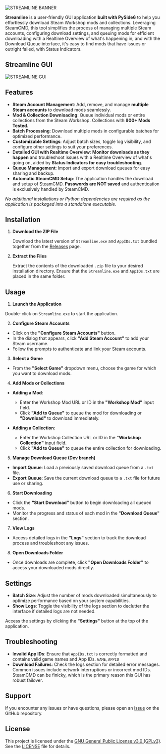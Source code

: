 ![STREAMLINE BANNER](https://github.com/user-attachments/assets/37c2c9d6-a393-4ed2-be74-bfce03b4bef9)

**Streamline** is a user-friendly GUI application **built with PySide6** to help you effortlessly download Steam Workshop mods and collections. Leveraging SteamCMD, this tool simplifies the process of managing multiple Steam accounts, configuring download settings, and queuing mods for efficient downloading with a Realtime Overview of what's happening in, and with the Download Queue interface, it's easy to find mods that have issues or outright failed, with Status Indicators.

## Streamline GUI
![STREAMLINE GUI](https://github.com/user-attachments/assets/43497df5-0e06-49fb-a6a5-a577962e6330)

## Features

- **Steam Account Management**: Add, remove, and manage **multiple Steam accounts** to download mods seamlessly.
- **Mod & Collection Downloading**: Queue individual mods or entire collections from the Steam Workshop. Collections with **900+ Mods Tested.**
- **Batch Processing**: Download multiple mods in configurable batches for optimized performance.
- **Customizable Settings**: Adjust batch sizes, toggle log visibility, and configure other settings to suit your preferences.
- **Detailed GUI with Realtime Overview**: **Monitor downloads as they happen** and troubleshoot issues with a Realtime Overview of what's going on, aided by **Status Indicators for easy troubleshooting**.
- **Queue Management**: Import and export download queues for easy sharing and backup.
- **Automatic SteamCMD Setup**: The application handles the download and setup of SteamCMD. **Passwords are NOT saved** and authentication is exclusively handled by SteamCMD.

*No additional installations or Python dependencies are required as the application is packaged into a standalone executable.*

## Installation

1. **Download the ZIP File**

   Download the latest version of `Streamline.exe` and `AppIDs.txt` bundled together from the [Releases](https://github.com/dane-9/Streamline-Workshop-Downloader/releases) page.

2. **Extract the Files**

   Extract the contents of the downloaded `.zip` file to your desired installation directory. Ensure that the `Streamline.exe` and `AppIDs.txt` are placed in the same folder.


## Usage

1. **Launch the Application**

Double-click on `Streamline.exe` to start the application.

2. **Configure Steam Accounts**

- Click on the **"Configure Steam Accounts"** button.
- In the dialog that appears, click **"Add Steam Account"** to add your Steam username.
- Follow the prompts to authenticate and link your Steam accounts.

3. **Select a Game**

- From the **"Select Game"** dropdown menu, choose the game for which you want to download mods.

4. **Add Mods or Collections**

- **Adding a Mod**:
  - Enter the Workshop Mod URL or ID in the **"Workshop Mod"** input field.
  - Click **"Add to Queue"** to queue the mod for downloading or **"Download"** to download immediately.

- **Adding a Collection**:
  - Enter the Workshop Collection URL or ID in the **"Workshop Collection"** input field.
  - Click **"Add to Queue"** to queue the entire collection for downloading.

5. **Manage Download Queue (Dev branch)**

- **Import Queue**: Load a previously saved download queue from a `.txt` file.
- **Export Queue**: Save the current download queue to a `.txt` file for future use or sharing.

6. **Start Downloading**

- Click the **"Start Download"** button to begin downloading all queued mods.
- Monitor the progress and status of each mod in the **"Download Queue"** section.

7. **View Logs**

- Access detailed logs in the **"Logs"** section to track the download process and troubleshoot any issues.

8. **Open Downloads Folder**

- Once downloads are complete, click **"Open Downloads Folder"** to access your downloaded mods directly.

## Settings

- **Batch Size**: Adjust the number of mods downloaded simultaneously to optimize performance based on your system capabilities.
- **Show Logs**: Toggle the visibility of the logs section to declutter the interface if detailed logs are not needed.

Access the settings by clicking the **"Settings"** button at the top of the application.

## Troubleshooting

- **Invalid App IDs**: Ensure that `AppIDs.txt` is correctly formatted and contains valid game names and App IDs. `GAME,APPID`
- **Download Failures**: Check the logs section for detailed error messages. Common issues include network interruptions or incorrect mod IDs. SteamCMD can be finicky, which is the primary reason this GUI has robust failover.

## Support 

If you encounter any issues or have questions, please open an [issue](https://github.com/dane-9/Streamline-Workshop-Downloader/issues) on the GitHub repository.

## License

This project is licensed under the [GNU General Public License v3.0 (GPLv3)](https://www.gnu.org/licenses/gpl-3.0.en.html). See the [LICENSE](LICENSE) file for details.


